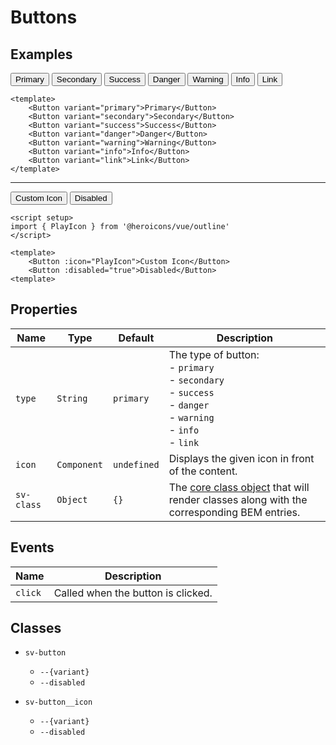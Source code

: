 <script setup>
import { ref } from "vue";
import { Alert, Button } from "@/components";
import { PlayIcon } from '@heroicons/vue/outline'

const message = ref("You can click a button to change this message.");

const click = (type) => {
    message.value = `You clicked the "${type}" button.`;
}
</script>

# Buttons

## Examples

<Alert variant="info" :message="message" class="mb-4" />

<div class="flex flex-row">
<Button variant="primary" @click="click('primary')">Primary</Button>
<Button variant="secondary" class="ml-2" @click="click('secondary')">Secondary</Button>
<Button variant="success" class="ml-2" @click="click('success')">Success</Button>
<Button variant="danger" class="ml-2" @click="click('danger')">Danger</Button>
<Button variant="warning" class="ml-2" @click="click('warning')">Warning</Button>
<Button variant="info" class="ml-2" @click="click('info')">Info</Button>
<Button variant="link" class="ml-2" @click="click('link')">Link</Button>
</div>

```vue
<template>
    <Button variant="primary">Primary</Button>
    <Button variant="secondary">Secondary</Button>
    <Button variant="success">Success</Button>
    <Button variant="danger">Danger</Button>
    <Button variant="warning">Warning</Button>
    <Button variant="info">Info</Button>
    <Button variant="link">Link</Button>
</template>
```

---
<div class="flex flex-row">
<Button :icon="PlayIcon">Custom Icon</Button>
<Button :disabled="true" class="ml-2">Disabled</Button>
</div>

```vue
<script setup>
import { PlayIcon } from '@heroicons/vue/outline'
</script>

<template>
    <Button :icon="PlayIcon">Custom Icon</Button>
    <Button :disabled="true">Disabled</Button>
<template>
```

## Properties

| Name       | Type        | Default     | Description                                                                                                                    |
| ---------- | ----------- | ----------- | ------------------------------------------------------------------------------------------------------------------------------ |
| `type`     | `String`    | `primary`   | The type of button:<br/>- `primary`<br/>- `secondary`<br/>- `success`<br/>- `danger`<br/>- `warning`<br/>- `info`<br/>- `link` |
| `icon`     | `Component` | `undefined` | Displays the given icon in front of the content.                                                                               |
| `sv-class` | `Object`    | `{}`        | The [core class object](/components/core-class) that will render classes along with the corresponding BEM entries.             |

## Events

| Name    | Description                        |
| ------- | ---------------------------------- |
| `click` | Called when the button is clicked. |

## Classes

- `sv-button`
  -  `--{variant}`
  -  `--disabled`

- `sv-button__icon`
  -  `--{variant}`
  -  `--disabled`